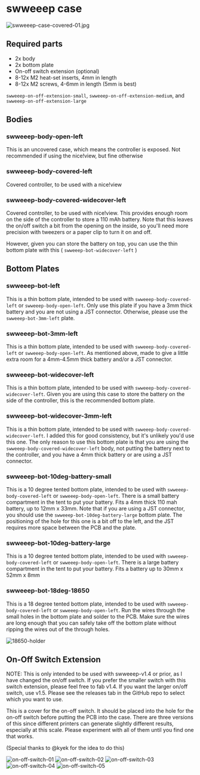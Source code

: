 # swweeep case

![swweeep-case-covered-01.jpg](images/swweeep-case-covered-01.jpg)

## Required parts

* 2x body
* 2x bottom plate
* On-off switch extension (optional)
* 8-12x M2 heat-set inserts, 4mm in length
* 8-12x M2 screws, 4-6mm in length (5mm is best)

`swweeep-on-off-extension-small`, `swweeep-on-off-extension-medium`, and `swweeep-on-off-extension-large`

## Bodies

### swweeep-body-open-left

This is an uncovered case, which means the controller is exposed. Not recommended if using the nice!view, but fine otherwise

### swweeep-body-covered-left

Covered controller, to be used with a nice!view

### swweeep-body-covered-widecover-left

Covered controller, to be used with nice!view. This provides enough room on the side of the controller to store a 110 mAh battery. Note that this leaves the on/off switch a bit from the opening on the inside, so you'll need more precision with tweezers or a paper clip to turn it on and off.

However, given you can store the battery on top, you can use the thin bottom plate with this ( `swweeep-bot-widecover-left` )

## Bottom Plates

### swweeep-bot-left

This is a thin bottom plate, intended to be used with `swweeep-body-covered-left` or `swweeep-body-open-left`. Only use this plate if you have a 3mm thick battery and you are not using a JST connector. Otherwise, please use the `swweeep-bot-3mm-left` plate.

### swweeep-bot-3mm-left

This is a thin bottom plate, intended to be used with `swweeep-body-covered-left` or `swweeep-body-open-left`. As mentioned above, made to give a little extra room for a 4mm-4.5mm thick battery and/or a JST connector.

### swweeep-bot-widecover-left

This is a thin bottom plate, intended to be used with `swweeep-body-covered-widecover-left`. Given you are using this case to store the battery on the side of the controller, this is the recommended bottom plate.

### swweeep-bot-widecover-3mm-left

This is a thin bottom plate, intended to be used with `swweeep-body-covered-widecover-left`. I added this for good consistency, but it's unlikely you'd use this one. The only reason to use this bottom plate is that you are using the `swweeep-body-covered-widecover-left` body, not putting the battery next to the controller, and you have a 4mm thick battery or are using a JST connector.

### swweeep-bot-10deg-battery-small

This is a 10 degree tented bottom plate, intended to be used with `swweeep-body-covered-left` or `swweeep-body-open-left`. There is a small battery compartment in the tent to put your battery. Fits a 4mm thick 110 mah battery, up to 12mm x 33mm. Note that if you are using a JST connector, you should use the `swweeep-bot-10deg-battery-large` bottom plate. The positioning of the hole for this one is a bit off to the left, and the JST requires more space between the PCB and the plate.

### swweeep-bot-10deg-battery-large

This is a 10 degree tented bottom plate, intended to be used with `swweeep-body-covered-left` or `swweeep-body-open-left`. There is a large battery compartment in the tent to put your battery. Fits a battery up to 30mm x 52mm x 8mm

### swweeep-bot-18deg-18650

This is a 18 degree tented bottom plate, intended to be used with `swweeep-body-covered-left` or `swweeep-body-open-left`. Run the wires through the small holes in the bottom plate and solder to the PCB. Make sure the wires are long enough that you can safely take off the bottom plate without ripping the wires out of the through holes.

![18650-holder](images/18650-holder.png)


## On-Off Switch Extension

NOTE: This is only intended to be used with swweeep-v1.4 or prior, as I have changed the on/off switch. If you prefer the smaller switch with this switch extension, please feel free to fab v1.4. If you want the larger on/off switch, use v1.5. Please see the releases tab in the GitHub repo to select which you want to use.

This is a cover for the on-off switch. It should be placed into the hole for the on-off switch before putting the PCB into the case. There are three versions of this since different printers can generate slightly different results, especially at this scale. Please experiment with all of them until you find one that works.

(Special thanks to @kyek for the idea to do this)

![on-off-switch-01](images/on-off-switch-01.png)
![on-off-switch-02](images/on-off-switch-02.png)
![on-off-switch-03](images/on-off-switch-03.png)
![on-off-switch-04](images/on-off-switch-04.png)
![on-off-switch-05](images/on-off-switch-05.png)
